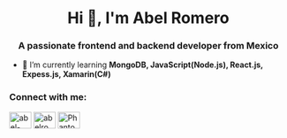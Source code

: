 <h1 align="center">Hi 👋, I'm Abel Romero</h1>
<h3 align="center">A passionate frontend and backend developer from Mexico</h3>

- 🌱 I’m currently learning **MongoDB, JavaScript(Node.js), React.js, Expess.js, Xamarin(C#)**

<h3 align="left">Connect with me:</h3>
<p align="left">
<a href="https://linkedin.com/in/abel-romero-ruiz-999440132" target="blank"><img align="center" src="https://raw.githubusercontent.com/rahuldkjain/github-profile-readme-generator/master/src/images/icons/Social/linked-in-alt.svg" alt="abel-romero-ruiz-999440132" height="30" width="40" /></a>
<a href="https://instagram.com/abelromeror" target="blank"><img align="center" src="https://raw.githubusercontent.com/rahuldkjain/github-profile-readme-generator/master/src/images/icons/Social/instagram.svg" alt="abelromeror" height="30" width="40" /></a>
<a href="https://discord.gg/PhantomSystem#2579" target="blank"><img align="center" src="https://raw.githubusercontent.com/rahuldkjain/github-profile-readme-generator/master/src/images/icons/Social/discord.svg" alt="PhantomSystem#2579" height="30" width="40" /></a>
</p>
